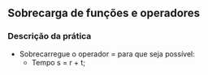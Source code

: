## Sobrecarga de funções e operadores

### Descrição da prática

* Sobrecarregue o operador = para que seja possível:
  * Tempo s = r + t;